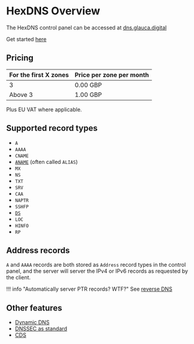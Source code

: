 # HexDNS Overview

The HexDNS control panel can be accessed at [dns.glauca.digital](https://dns.glauca.digital)

Get started [here](/hexdns/setup/)

## Pricing

For the first X zones | Price per zone per month
----------------------|-------------------------
3                     | 0.00 GBP
Above 3               | 1.00 GBP

Plus EU VAT where applicable.

## Supported record types

- `A`
- `AAAA`
- `CNAME`
- [`ANAME`](/hexdns/aname/) (often called `ALIAS`)
- `MX`
- `NS`
- `TXT`
- `SRV`
- `CAA`
- `NAPTR`
- `SSHFP`
- [`DS`](/hexdns/dnssec/)
- `LOC`
- `HINFO`
- `RP`

## Address records

`A` and `AAAA` records are both stored as `Address` record types in the control panel,
and the server will server the IPv4 or IPv6 records as requested by the client.

!!! info "Automatically server PTR records? WTF?"
    See [reverse DNS](/hexdns/reverse/)

## Other features

- [Dynamic DNS](/hexdns/dyndns/)
- [DNSSEC as standard](/hexdns/dnssec/)
- [CDS](/hexdns/cds/)